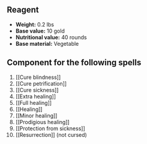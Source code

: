 ## Reagent
- **Weight:** 0.2 lbs
- **Base value:** 10 gold
- **Nutritional value:** 40 rounds
- **Base material:** Vegetable
## Component for the following spells
1. [[Cure blindness]]
2. [[Cure petrification]]
3. [[Cure sickness]]
4. [[Extra healing]]
5. [[Full healing]]
6. [[Healing]]
7. [[Minor healing]]
8. [[Prodigious healing]]
9. [[Protection from sickness]]
10. [[Resurrection]] (not cursed)
